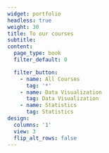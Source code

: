 ```yaml
---
widget: portfolio
headless: true
weight: 30
title: To our courses
subtitle:
content:
  page_type: book
  filter_default: 0

  filter_button:
    - name: All Courses
      tag: '*'
    - name: Data Visualization
      tag: Data Visualization
    - name: Statistics
      tag: Statistics
design:
  columns: '1'
  view: 3
  flip_alt_rows: false
---
```

